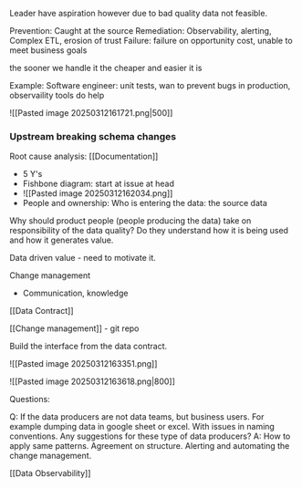 Leader have aspiration however due to bad quality data not feasible.

Prevention: Caught at the source
Remediation: Observability, alerting, Complex ETL, erosion of trust
Failure: failure on opportunity cost, unable to meet business goals

the sooner we handle it the cheaper and easier it is 

Example: Software engineer: unit tests, wan to prevent bugs in production, observaility tools do help 

![[Pasted image 20250312161721.png|500]]

### Upstream breaking schema changes

Root cause analysis: [[Documentation]]
- 5 Y's
- Fishbone diagram: start at issue at head
- ![[Pasted image 20250312162034.png]]
- People and ownership: Who is entering the data: the source data

Why should product people (people producing the data) take on responsibility of the data quality? Do they understand how it is being used and how it generates value.

Data driven value - need to motivate it. 

Change management 
- Communication, knowledge


[[Data Contract]]

[[Change management]] - git repo

Build the interface from the data contract. 

![[Pasted image 20250312163351.png]]


![[Pasted image 20250312163618.png|800]]

Questions:

Q: If the data producers are not data teams, but business users. For example dumping data in google sheet or excel. With issues in naming conventions. Any suggestions for these type of data producers?
A: How to apply same patterns. Agreement on structure. Alerting and automating the change management. 

[[Data Observability]]



